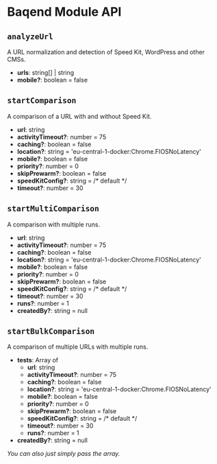 # Baqend Module API

## `analyzeUrl`

A URL normalization and detection of Speed Kit, WordPress and other CMSs. 

- **urls**: string[] | string
- **mobile?**: boolean = false

## `startComparison`

A comparison of a URL with and without Speed Kit.

- **url**: string
- **activityTimeout?**: number = 75
- **caching?**: boolean = false
- **location?**: string = 'eu-central-1-docker:Chrome.FIOSNoLatency'
- **mobile?**: boolean = false
- **priority?**: number = 0
- **skipPrewarm?**: boolean = false
- **speedKitConfig?**: string = /* default */
- **timeout?**: number = 30

## `startMultiComparison`

A comparison with multiple runs. 

- **url**: string
- **activityTimeout?**: number = 75
- **caching?**: boolean = false
- **location?**: string = 'eu-central-1-docker:Chrome.FIOSNoLatency'
- **mobile?**: boolean = false
- **priority?**: number = 0
- **skipPrewarm?**: boolean = false
- **speedKitConfig?**: string = /* default */
- **timeout?**: number = 30
- **runs?**: number = 1
- **createdBy?**: string = null

## `startBulkComparison`

A comparison of multiple URLs with multiple runs.

- **tests**: Array of
  - **url**: string
  - **activityTimeout?**: number = 75
  - **caching?**: boolean = false
  - **location?**: string = 'eu-central-1-docker:Chrome.FIOSNoLatency'
  - **mobile?**: boolean = false
  - **priority?**: number = 0
  - **skipPrewarm?**: boolean = false
  - **speedKitConfig?**: string = /* default */
  - **timeout?**: number = 30
  - **runs?**: number = 1
- **createdBy?**: string = null

_You can also just simply pass the array._
